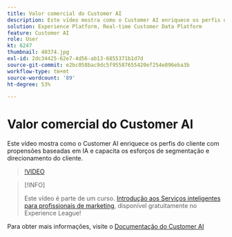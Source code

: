 ```yaml
---
title: Valor comercial do Customer AI
description: Este vídeo mostra como o Customer AI enriquece os perfis do cliente com propensões baseadas em IA e capacita os esforços de segmentação e direcionamento do cliente.
solution: Experience Platform, Real-time Customer Data Platform
feature: Customer AI
role: User
kt: 6247
thumbnail: 40374.jpg
exl-id: 2dc34425-62e7-4d56-ab13-6855371b1d7d
source-git-commit: e2bc058bac9dc5f95587655420ef254e896eba3b
workflow-type: tm+mt
source-wordcount: '89'
ht-degree: 53%

---
```


# Valor comercial do Customer AI

Este vídeo mostra como o Customer AI enriquece os perfis do cliente com propensões baseadas em IA e capacita os esforços de segmentação e direcionamento do cliente.

>[!VIDEO](https://video.tv.adobe.com/v/40374?quality=12&learn=on)

>[!INFO]
>
> Este vídeo é parte de um curso. [Introdução aos Serviços inteligentes para profissionais de marketing](https://experienceleague.adobe.com/?recommended=ExperiencePlatform-U-1-2020.1.intelligentservices), disponível gratuitamente no Experience League!

Para obter mais informações, visite o [Documentação do Customer AI](https://experienceleague.adobe.com/docs/experience-platform/intelligent-services/customer-ai/overview.html)
